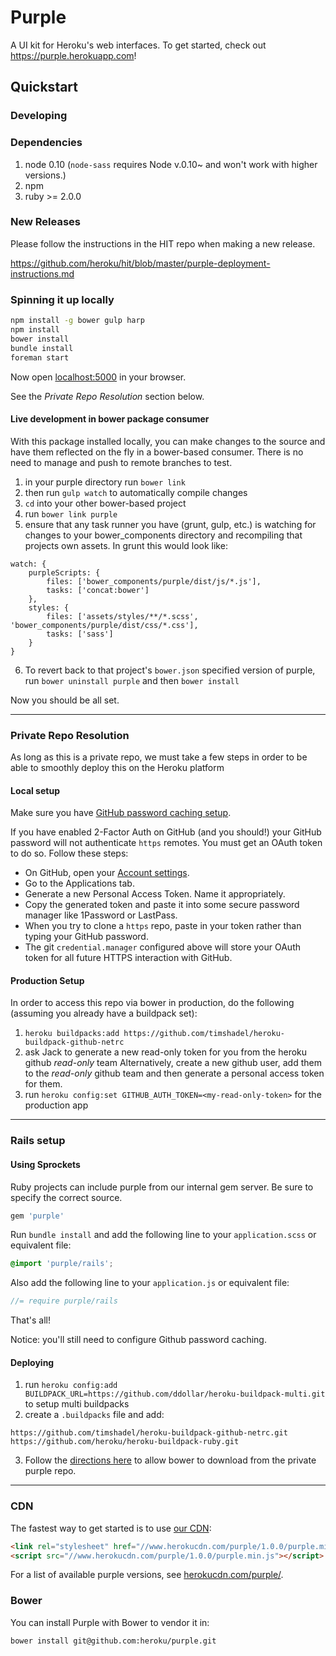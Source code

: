 # Purple

A UI kit for Heroku's web interfaces. To get started, check out https://purple.herokuapp.com!

## Quickstart

### Developing

### Dependencies

1. node 0.10 (`node-sass` requires Node v.0.10~ and won't work with higher versions.)
2. npm
3. ruby >= 2.0.0

### New Releases

Please follow the instructions in the HIT repo when making a new release.

https://github.com/heroku/hit/blob/master/purple-deployment-instructions.md

### Spinning it up locally

```sh
npm install -g bower gulp harp
npm install
bower install
bundle install
foreman start
```

Now open [localhost:5000](http://localhost:5000) in your browser.

See the *Private Repo Resolution* section below.

#### Live development in bower package consumer

With this package installed locally, you can make changes to the source and have them reflected on the fly in a bower-based consumer. There is no need to manage and push to remote branches to test.

1. in your purple directory run `bower link`
2. then run `gulp watch` to automatically compile changes
3. `cd` into your other bower-based project
4. run `bower link purple`
5. ensure that any task runner you have (grunt, gulp, etc.) is watching for changes to your bower_components directory and recompiling that projects own assets. In grunt this would look like:

  ```
  watch: {
      purpleScripts: {
          files: ['bower_components/purple/dist/js/*.js'],
          tasks: ['concat:bower']
      },
      styles: {
          files: ['assets/styles/**/*.scss', 'bower_components/purple/dist/css/*.css'],
          tasks: ['sass']
      }
  }
  ```
6. To revert back to that project's `bower.json` specified version of purple, run `bower uninstall purple` and then `bower install`

Now you should be all set.

----------------------------

### Private Repo Resolution

As long as this is a private repo, we must take a few steps in order to be able to smoothly deploy this on the Heroku platform

#### Local setup

Make sure you have [GitHub password caching setup](https://help.github.com/articles/caching-your-github-password-in-git).

If you have enabled 2-Factor Auth on GitHub (and you should!) your GitHub password will not authenticate `https` remotes. You must get an OAuth token to do so. Follow these steps:

* On GitHub, open your [Account settings](https://github.com/settings).
* Go to the Applications tab.
* Generate a new Personal Access Token. Name it appropriately.
* Copy the generated token and paste it into some secure password manager like 1Password or LastPass.
* When you try to clone a `https` repo, paste in your token rather than typing your GitHub password.
* The git `credential.manager` configured above will store your OAuth token for all future HTTPS interaction with GitHub.

#### Production Setup

In order to access this repo via bower in production, do the following (assuming you already have a buildpack set):

1. `heroku buildpacks:add https://github.com/timshadel/heroku-buildpack-github-netrc`
2. ask Jack to generate a new read-only token for you from the heroku github *read-only* team Alternatively, create a new github user, add them to the *read-only* github team and then generate a personal access token for them.
3. run `heroku config:set GITHUB_AUTH_TOKEN=<my-read-only-token>` for the production app

-----------------------------------------

### Rails setup

#### Using Sprockets

Ruby projects can include purple from our internal gem server. Be sure to specify the correct source.

```ruby
gem 'purple'
```

Run `bundle install` and add the following line to your `application.scss` or equivalent file:

```scss
@import 'purple/rails';
```

Also add the following line to your `application.js` or equivalent file:

```javascript
//= require purple/rails
```

That's all!

Notice: you'll still need to configure Github password caching.

#### Deploying

1. run `heroku config:add BUILDPACK_URL=https://github.com/ddollar/heroku-buildpack-multi.git` to setup multi buildpacks
2. create a `.buildpacks` file and add:

  ```
  https://github.com/timshadel/heroku-buildpack-github-netrc.git
  https://github.com/heroku/heroku-buildpack-ruby.git
  ```
3. Follow the [directions here](https://github.com/heroku/purple#private-repo-resolution) to allow bower to download from the private purple repo.

-------------------------------------

### CDN

The fastest way to get started is to use [our CDN](/heroku/cdn):

```html
<link rel="stylesheet" href="//www.herokucdn.com/purple/1.0.0/purple.min.css">
<script src="//www.herokucdn.com/purple/1.0.0/purple.min.js"></script>
```

For a list of available purple versions, see [herokucdn.com/purple/](http://www.herokucdn.com/purple/).

### Bower

You can install Purple with Bower to vendor it in:

```
bower install git@github.com:heroku/purple.git
```
